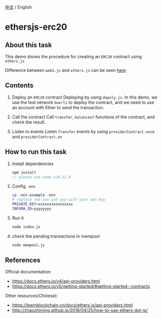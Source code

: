 [中文](./README-CN.md) / English
# ethersjs-erc20

## About this task

This demo shows the procedure for creating an `ERC20` contract using `ethers.js`

Difference between `web3.js` and `ethers.js` can be seen [here](./web3-vs-ethers/README.md)
## Contents

1. Deploy an `ERC20` contract
   Deploying by using `depoly.js`. In this demo, we use the test network `Goerli` to deploy the contract, and we need to use an account with Ether to send the transaction.

2. Call the contract
   Call `transfer`, `balanceof` functions of the contract, and check the result.

3. Listen to events
   Listen `Transfer` events by using `providerContract.once` and `providerContract.on`

## How to run this task

1. Install dependencies

   ```js
   npm install
   // please use node v20.11.0
   ```

2. Config `.env`

   ```bash
   cp .env.example .env
   # replace the xxx and yyy with your own key
   PRIVATE_KEY=xxxxxxxxxxxxxxxx
   INFURA_ID=yyyyyyyy
   ```

3. Run it

   ```bash
   node index.js
   ```

4. check the pending transactions in mempool

   ```sh
   node mempool.js
   ```

## References

Official documentation:

- <https://docs.ethers.io/v4/api-providers.html>
- <https://docs.ethers.io/v5/getting-started/#getting-started--contracts>

Other resources(Chinese):

- <https://learnblockchain.cn/docs/ethers.js/api-providers.html>
- <http://zhaozhiming.github.io/2018/04/25/how-to-use-ethers-dot-js/>
